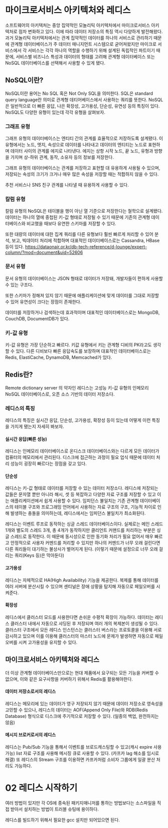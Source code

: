 
# 마이크로서비스 아키텍처와 레디스

소프트웨어의 아키텍처는 중앙 집약적인 모놀리틱 아키텍처에서 마이크로서비스 아키텍처로 점차 변화하고 있다. 이에 따라 데이터 저장소의 특징 역시 다양하게 발전해왔다. 과거 모놀리틱 아키텍처에서는 관계 집약적인 데이터를 하나의 서비스로 관리하기 때문에 관계형 데이터베이스가 주 데이터 매니지먼트 시스템으로 굳어져왔지만 마이크로 서비스에서 각 서비스는 각각 하나의 역할을 수행하기 위해 설계된 독립적인 파트이기 때문에, 서비스별 비즈니스 특성과 데이터의 형태를 고려해 관계형 데이터베이스 또는 NoSQL 데이터베이스를 선택해서 사용할 수 있게 됐다.

## NoSQL이란?
NoSQL이란 용어는 No SQL 혹은 Not Only SQL을 의미한다. SQL은 standard query language란 의미로 관계형 데티어베이스에서 사용하는 쿼리를 뜻한다. NoSQL은 일반적으로 더 빠른 응답, 나은 확장성, 고가용성, 단순성, 유연성 등의 특징이 있다. 
NoSQL도 다양한 유형이 있는데 각각 유형을 살펴보자.

### 그래프 유형
그래프 유형의 데이터베이스는 엔티티 간의 관계를 효율적으로 저장하도록 설계됐다. 이 유형에서는 노드, 엣지, 속성으로 데이터를 나타내고 데이터의 엔티티는 노드로 표현하며 데이터 사이의 관계를 에지로 나타낸다. 에지는 상항 시작 노드, 끝 노드, 유형과 방향을 가지며 상-하위 관계, 동작, 소유자 등의 정보를 저장한다. 

그래프 유형의 데이터베이스는 관계를 저장하고 표현할 대 유용하게 사용될 수 있으며, 저장되는 속성의 크기가 크거나 매우 많은 속성을 저장할 때는 적합하지 않을 수 있다. 

추천 서비스나 SNS 친구 관계를 나타낼 때 유용하게 사용할 수 있다.

### 칼럼 유형
칼럼 유형의 NoSQL은 테이블을 행이 아닌 열 기준으로 저장한다는 철학으로 설계됐다. 데이터는 하나의 열에 중첩된 키-값 형태로 저장될 수 있기 때문에 기존의 관계형 데이터베이스와 비교했을 때보다 유연한 스키마를 저장할 수 있다.

또한 대량의 데이터에 대한 집계 쿼리를 다른 유형보다 훨씬 빠르게 처리할 수 있어 분석, 보고, 빅데이터 처리에 적합하며 대표적인 데이터베이스로는 Cassandra, HBase 등이 있다.
https://dataonair.or.kr/db-tech-reference/d-lounge/expert-column/?mod=document&uid=52606

### 문서 유형
문서 유형의 데이터베이스는 JSON 형태로 데이터가 저장돼, 개발자들이 편하게 사용할 수 있는 구조다. 

또한 스키마가 정해져 있지 않기 때문에 애플리케이션에 맞게 데이터를 그대로 저장할 수 있어 유연성이 크다는 장점이 존재한다. 

데이터를 저장하거나 검색하는데 효과적이며 대표적인 데이터베이스로는 MongoDB, CouchDB, DocumentDB가 있다.

### 키-값 유형
키-값 유형은 가장 단순하고 빠르다. 키값 유형에서 키는 관계형 디비의 PK라고도 생각할 수 있다. 다른 디비보다 빠른 응답속도를 보장하며 대표적인 데이터베이스로는 Redis, ElastiCache, DynamoDB, Memcached가 있다.

## Redis란?
Remote dictionary server 의 약자인 레디스는 고성능 키-값 유형의 인메모리 NoSQL 데이터베이스로, 오픈 소스 기반의 데이터 저장소다.

### 레디스의 특징
레디스의 특징은 실시간 응답, 단순성, 고가용성, 확장성 등이 있는데 어떻게 이런 특징을 가지게 됐는지 자세히 봐보자.

#### 실시간 응답(빠른 성능)
레디스는 인메모리 데이터베이스로 온디스크 데이터베이스와는 다르게 모든 데이터가 컴퓨터의 메모리에서 관리된다. 디스크에 접근하는 과정이 필요 업식 때문에 데이터 처리 성능이 굉장히 빠르다는 장점을 갖고 있다.

#### 단순성
레디스는 키-값 형태로 데이터를 저장할 수 있는 데이터 저장소다. 레디스에 저장되는 값들은 문자열 뿐만 아니라 해시, 셋 등 복잡하고 다양한 자료 구조를 저장할 수 있고 이는 애플리케이션에서 쉽게 사용할 수 있다.
임피던스 불일치는 기존 관계형 데이터베이스의 테이블 구조와 프로그래밍 언어에서 사용하는 자료 구조의 구조, 기능적 차이로 인해 발생하는 충돌을 의미하는데, 레디스에서는 임피던스 불일치가 최소화된다.

레디스는 이벤트 루프로 동작하는 싱글 스레드 데이터베이스이다. 실제로는 메인 스레드 1개와 별도의 스레드 3개, 총 4개가 동작하지만 클리언트 커맨드를 처리하는 부분은 싱글 스레드로 동작한다. 
이 때문에 동시성으로 인한 동기화 처리가 필요 없어서 매우 빠르고 안정적으로 사용자 커멘드를 처리할 수 있지만 하나의 커멘드가 너무 오래 걸린다면 다른 쿼리들이 대기하는 불상사가 벌어지게 된다. (이렇기 때문에 설정으로 너무 오래 걸리는 쿼리(Keys 등)은 막아둔다)

#### 고가용성
레디스는 자체적으로 HA(High Availability) 기능을 제공한다. 복제를 통해 데이터를 여러 서버에 분산시킬 수 있으며 센티널은 장애 상황을 탐지해 자동으로 페일오버를 시켜준다. 

#### 확장성
레디스에서 클러스터 모드를 사용한다면 손쉬운 수평적 확장이 가능하다. 데이터는 레디스 클러스터 내에서 자동으로 샤딩된 후 저장되며 여러 개의 복제본이 생성될 수 있다. 클러스터 구조에서 모든 레디스 인스턴스는 클러스터 버스라는 프로토콜을 이용해 서로 감시하고 있으며 이를 이용해 클러스터의 마스터 노드에 문제가 발생하면 자동으로 페일오버를 시켜 고가용성을 유지할 수 있다.


## 마이크로서비스 아키텍처와 레디스
더 이상 관계형 데이터베이스만으로는 현대 제품에서 요구되는 모든 기능을 커버할 수 없으며, 이와 같은 요구사항을 커버하기 위해서 Redis를 활용해야한다.

#### 데이터 저장소로서의 레디스
레디스는 메모리에 있는 데이터가 영구 저장되지 않기 때문에 데이터 저장소로 영속성을 고민할 수 있으나, 레디스의 데이터는 AOF(Append Only File)와 RDB(Redis Database) 형식으로 디스크에 주기적으로 저장할 수 있다.
(일종의 백업, 완전하지는 않음)

#### 메시지 브로커로서의 레디스
레디스는 Pub/Sub 기능을 통해서 이벤트를 브로드캐스팅할 수 있고(캐시 expire 사용 가능) list 자료 구조를 사용해 메시징 큐로 사용할 수 있다. (카프카 lag 해소를 임시로 해결) 또 레디스의 Stream 구조를 이용하면 카프카처럼 소비자 그룹에게 일괄 분산 처리도 가능하다.

# 02 레디스 시작하기

여러 방법이 있지만 각 OS에 종속된 패키지매니저를 통하는 방법보다는 소스파일을 직접 받아서 설치하는 방법이 트러블 슈팅에 용이하다.

레디스를 빌드하기 위해서 필요한 gcc 설치만 되어있으면 된다.